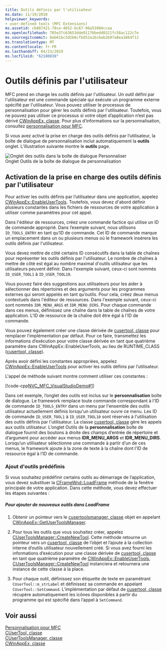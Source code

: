 ```yaml
---
title: Outils définis par l'utilisateur
ms.date: 11/19/2018
helpviewer_keywords:
- user-defined tools (MFC Extensions)
ms.assetid: cb887421-78ce-4652-bc67-96a53984ccaa
ms.openlocfilehash: 785e37c63653dde91176bedd0321fc58ac122c7e
ms.sourcegitcommit: 0ab61bc3d2b6cfbd52a16c6ab2b97a8ea1864f12
ms.translationtype: MT
ms.contentlocale: fr-FR
ms.lasthandoff: 04/23/2019
ms.locfileid: "62180830"
---
```

# <a name="user-defined-tools"></a>Outils définis par l'utilisateur

MFC prend en charge les outils définis par l'utilisateur. Un outil défini par l'utilisateur est une commande spéciale qui exécute un programme externe spécifié par l'utilisateur. Vous pouvez utiliser le processus de personnalisation pour gérer les outils définis par l'utilisateur. Toutefois, vous ne pouvez pas utiliser ce processus si votre objet d’application n’est pas dérivé [CWinAppEx, classe](../mfc/reference/cwinappex-class.md). Pour plus d’informations sur la personnalisation, consultez [personnalisation pour MFC](../mfc/customization-for-mfc.md).

Si vous avez activé la prise en charge des outils définis par l’utilisateur, la boîte de dialogue de personnalisation inclut automatiquement la **outils** onglet. L’illustration suivante montre le **outils** page.

![Onglet des outils dans la boîte de dialogue Personnaliser](../mfc/media/custdialogboxtoolstab.png "onglet des outils de la boîte de dialogue Personnalisation") <br/>
Onglet Outils de la boîte de dialogue de personnalisation

## <a name="enabling-user-defined-tools-support"></a>Activation de la prise en charge des outils définis par l'utilisateur

Pour activer les outils définis par l’utilisateur dans une application, appelez [CWinAppEx::EnableUserTools](../mfc/reference/cwinappex-class.md#enableusertools). Toutefois, vous devez d'abord définir plusieurs constantes dans les fichiers de ressources de votre application à utiliser comme paramètres pour cet appel.

Dans l'éditeur de ressources, créez une commande factice qui utilise un ID de commande approprié. Dans l’exemple suivant, nous utilisons `ID_TOOLS_ENTRY` en tant qu’ID de commande. Cet ID de commande marque un emplacement dans un ou plusieurs menus où le framework insérera les outils définis par l'utilisateur.

Vous devez mettre de côté certains ID consécutifs dans la table de chaînes pour représenter les outils définis par l'utilisateur. Le nombre de chaînes à mettre de côté est égal au nombre maximal d'outils utilisateur que les utilisateurs peuvent définir. Dans l'exemple suivant, ceux-ci sont nommés `ID_USER_TOOL1` à `ID_USER_TOOL10`.

Vous pouvez faire des suggestions aux utilisateurs pour les aider à sélectionner des répertoires et des arguments pour les programmes externes qui seront appelés en tant qu’outils. Pour cela, créez deux menus contextuels dans l'éditeur de ressources. Dans l'exemple suivant, ceux-ci sont nommés `IDR_MENU_ARGS` et `IDR_MENU_DIRS`. Pour chaque commande dans ces menus, définissez une chaîne dans la table de chaînes de votre application. L'ID de ressource de la chaîne doit être égal à l'ID de commande.

Vous pouvez également créer une classe dérivée de [cusertool, classe](../mfc/reference/cusertool-class.md) pour remplacer l’implémentation par défaut. Pour ce faire, transmettez les informations d’exécution pour votre classe dérivée en tant que quatrième paramètre dans CWinAppEx::EnableUserTools, au lieu de RUNTIME_CLASS ([cusertool, classe](../mfc/reference/cusertool-class.md)).

Après avoir défini les constantes appropriées, appelez [CWinAppEx::EnableUserTools](../mfc/reference/cwinappex-class.md#enableusertools) pour activer les outils définis par l’utilisateur.

L'appel de méthode suivant montre comment utiliser ces constantes :

[!code-cpp[NVC_MFC_VisualStudioDemo#1](../mfc/codesnippet/cpp/user-defined-tools_1.cpp)]

Dans cet exemple, l’onglet des outils est inclus sur le **personnalisation** boîte de dialogue. Le framework remplace toute commande correspondant à l'ID de commande `ID_TOOLS_ENTRY` dans un menu par l'ensemble des outils utilisateur actuellement définis lorsqu'un utilisateur ouvre ce menu. Les ID de commande `ID_USER_TOOL1` à `ID_USER_TOOL10` sont réservés à l'utilisation des outils définis par l'utilisateur. La classe [cusertool, classe](../mfc/reference/cusertool-class.md) gère les appels aux outils utilisateur. L’onglet Outils de la **personnalisation** boîte de dialogue fournit des boutons à droite des champs d’entrée de répertoire et d’argument pour accéder aux menus **IDR_MENU_ARGS** et **IDR_MENU_DIRS**. Lorsqu’un utilisateur sélectionne une commande à partir d’un de ces menus, le framework ajoute à la zone de texte à la chaîne dont l’ID de ressource égal à l’ID de commande.

### <a name="including-predefined-tools"></a>Ajout d'outils prédéfinis

Si vous souhaitez prédéfinir certains outils au démarrage de l’application, vous devez substituer la [CFrameWnd::LoadFrame](../mfc/reference/cframewnd-class.md#loadframe) méthode de la fenêtre principale de votre application. Dans cette méthode, vous devez effectuer les étapes suivantes :

##### <a name="to-add-new-tools-in-loadframe"></a>Pour ajouter de nouveaux outils dans LoadFrame

1. Obtenir un pointeur vers le [cusertoolsmanager, classe](../mfc/reference/cusertoolsmanager-class.md) objet en appelant [CWinAppEx::GetUserToolsManager](../mfc/reference/cwinappex-class.md#getusertoolsmanager).

1. Pour tous les outils que vous souhaitez créer, appelez [CUserToolsManager::CreateNewTool](../mfc/reference/cusertoolsmanager-class.md#createnewtool). Cette méthode retourne un pointeur vers un [cusertool, classe](../mfc/reference/cusertool-class.md) de l’objet et l’ajoute à la collection interne d’outils utilisateur nouvellement créé. Si vous avez fourni les informations d’exécution pour une classe dérivée de [cusertool, classe](../mfc/reference/cusertool-class.md) en tant que quatrième paramètre de [CWinAppEx::EnableUserTools](../mfc/reference/cwinappex-class.md#enableusertools), [CUserToolsManager::CreateNewTool](../mfc/reference/cusertoolsmanager-class.md#createnewtool) instanciera et retournera une instance de cette classe à la place.

1. Pour chaque outil, définissez son étiquette de texte en paramétrant `CUserTool::m_strLabel` et définissez sa commande en appelant `CUserTool::SetCommand`. L’implémentation par défaut de [cusertool, classe](../mfc/reference/cusertool-class.md) récupère automatiquement les icônes disponibles à partir du programme qui est spécifié dans l’appel à `SetCommand`.

## <a name="see-also"></a>Voir aussi

[Personnalisation pour MFC](../mfc/customization-for-mfc.md)<br/>
[CUserTool, classe](../mfc/reference/cusertool-class.md)<br/>
[CUserToolsManager, classe](../mfc/reference/cusertoolsmanager-class.md)<br/>
[CWinAppEx, classe](../mfc/reference/cwinappex-class.md)

